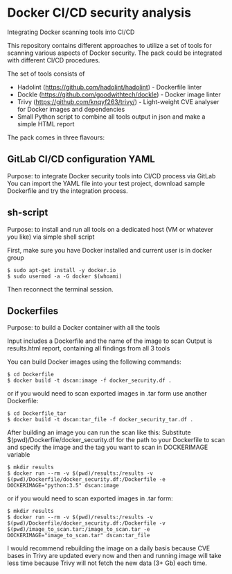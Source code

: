 # Docker CI/CD security analysis
Integrating Docker scanning tools into CI/CD

This repository contains different approaches to utilize a set of tools for scanning various aspects of Docker security.
The pack could be integrated with different CI/CD procedures.

The set of tools consists of 
* Hadolint (https://github.com/hadolint/hadolint) - Dockerfile linter
* Dockle (https://github.com/goodwithtech/dockle) - Docker image linter
* Trivy (https://github.com/knqyf263/trivy/) - Light-weight CVE analyser for Docker images and dependencies
* Small Python script to combine all tools output in json and make a simple HTML report

The pack comes in three flavours:
## GitLab CI/CD configuration YAML

Purpose: to integrate Docker security tools into CI/CD process via GitLab
You can import the YAML file into your test project, download sample Dockerfile and try the integration process.

## sh-script 

Purpose: to install and run all tools on a dedicated host (VM or whatever you like) via simple shell script

First, make sure you have Docker installed and current user is in docker group
```
$ sudo apt-get install -y docker.io
$ sudo usermod -a -G docker $(whoami)
```
  Then reconnect the terminal session.

## Dockerfiles 

  Purpose: to build a Docker container with all the tools

  Input includes a Dockerfile and the name of the image to scan
  Output is results.html report, containing all findings from all 3 tools

  You can build Docker images using the following commands:
```
$ cd Dockerfile
$ docker build -t dscan:image -f docker_security.df .
```
  or if you would need to scan exported images in .tar form use another Dockerfile:
```
$ cd Dockerfile_tar
$ docker build -t dscan:tar_file -f docker_security_tar.df .
```

  After building an image you can run the scan like this:
  Substitute $(pwd)/Dockerfile/docker_security.df for the path to your Dockerfile to scan and specify the image and the tag you want to scan in DOCKERIMAGE variable
```
$ mkdir results
$ docker run --rm -v $(pwd)/results:/results -v $(pwd)/Dockerfile/docker_security.df:/Dockerfile -e DOCKERIMAGE="python:3.5" dscan:image
```
  or if you would need to scan exported images in .tar form:
```
$ mkdir results
$ docker run --rm -v $(pwd)/results:/results -v $(pwd)/Dockerfile/docker_security.df:/Dockerfile -v $(pwd)/image_to_scan.tar:/image_to_scan.tar -e DOCKERIMAGE="image_to_scan.tar" dscan:tar_file
```


I would recommend rebuilding the image on a daily basis because CVE bases in Trivy are updated every now and then and running image will take less time because Trivy will not fetch the new data (3+ Gb) each time.
